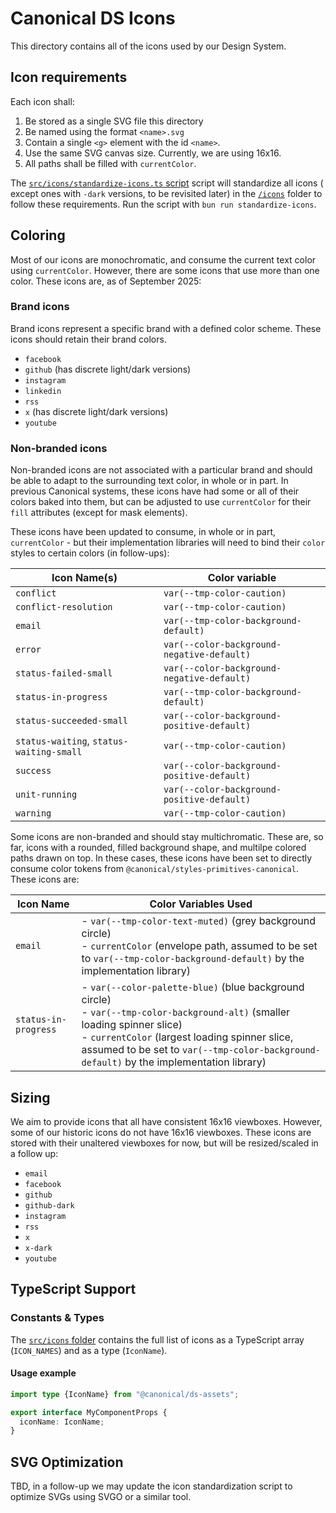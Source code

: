 # Canonical DS Icons

This directory contains all of the icons used by our Design System.

## Icon requirements

Each icon shall:

1. Be stored as a single SVG file this directory
2. Be named using the format `<name>.svg`
3. Contain a single `<g>` element with the id `<name>`.
4. Use the same SVG canvas size. Currently, we are using 16x16.
5. All paths shall be filled with `currentColor`.

The [`src/icons/standardize-icons.ts` script](../src/icons/standardize-icons.ts) script will standardize all icons (
except ones with `-dark` versions, to be revisited later) in the [`/icons`](../icons) folder to follow these
requirements.
Run the script with `bun run standardize-icons`.

## Coloring

Most of our icons are monochromatic, and consume the current text color using `currentColor`. 
However, there are some icons that use more than one color. These icons are, as of September 2025:

### Brand icons

Brand icons represent a specific brand with a defined color scheme. These icons should retain their brand colors.

* `facebook`
* `github` (has discrete light/dark versions)
* `instagram`
* `linkedin`
* `rss`
* `x` (has discrete light/dark versions)
* `youtube`

### Non-branded icons

Non-branded icons are not associated with a particular brand and should be able to adapt to the surrounding text color,
in whole or in part.
In previous Canonical systems, these icons have had some or all of their colors baked into them, but can be adjusted to
use `currentColor` for their `fill` attributes (except for mask elements).

These icons have been updated to consume, in whole or in part, `currentColor` - but their implementation libraries will
need to bind their `color` styles to certain colors (in follow-ups):

| Icon Name(s)                             | Color variable                             |
|------------------------------------------|--------------------------------------------|
| `conflict`                               | `var(--tmp-color-caution)`                 |
| `conflict-resolution`                    | `var(--tmp-color-caution)`                 |
| `email`                                  | `var(--tmp-color-background-default)`      |
| `error`                                  | `var(--color-background-negative-default)` |
| `status-failed-small`                    | `var(--color-background-negative-default)` |
| `status-in-progress`                     | `var(--tmp-color-background-default)`      |
| `status-succeeded-small`                 | `var(--color-background-positive-default)` |
| `status-waiting`, `status-waiting-small` | `var(--tmp-color-caution)`                 |
| `success`                                | `var(--color-background-positive-default)` |
| `unit-running`                           | `var(--color-background-positive-default)` |
| `warning`                                | `var(--tmp-color-caution)`                 |

Some icons are non-branded and should stay multichromatic. These are, so far, icons with a rounded, filled background
shape, and multilpe colored paths drawn on top. In these cases, these icons have been set to directly consume color
tokens from `@canonical/styles-primitives-canonical`. These icons are:

| Icon Name            | Color Variables Used                                                                                                                                                                                                                                                        |
|----------------------|-----------------------------------------------------------------------------------------------------------------------------------------------------------------------------------------------------------------------------------------------------------------------------|
| `email`              | - `var(--tmp-color-text-muted)` (grey background circle)<br>- `currentColor` (envelope path, assumed to be set to `var(--tmp-color-background-default)` by the implementation library)                                                                                      |
| `status-in-progress` | - `var(--color-palette-blue)` (blue background circle)<br>- `var(--tmp-color-background-alt)` (smaller loading spinner slice)<br>- `currentColor` (largest loading spinner slice, assumed to be set to `var(--tmp-color-background-default)` by the implementation library) |

## Sizing

We aim to provide icons that all have consistent 16x16 viewboxes. However, some of our historic icons do not have 16x16
viewboxes. These icons are stored with their unaltered viewboxes for now, but will be resized/scaled in a follow up:

- `email`
- `facebook`
- `github`
- `github-dark`
- `instagram`
- `rss`
- `x`
- `x-dark`
- `youtube`

## TypeScript Support

### Constants & Types

The [`src/icons` folder](../src/icons) contains the full list of icons as a TypeScript array (`ICON_NAMES`) and as a
type (`IconName`).

#### Usage example

```ts
import type {IconName} from "@canonical/ds-assets";

export interface MyComponentProps {
  iconName: IconName;
}
```

## SVG Optimization

TBD, in a follow-up we may update the icon standardization script to optimize SVGs using SVGO or a similar tool.